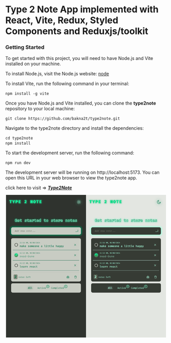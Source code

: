 # Type 2 Note App implemented with React, Vite, Redux, Styled Components and Reduxjs/toolkit

### Getting Started

To get started with this project, you will need to have Node.js and Vite installed on your machine.

To install Node.js, visit the Node.js website: [node](https://nodejs.org)

To install Vite, run the following command in your terminal:

```
npm install -g vite
```

Once you have Node.js and Vite installed, you can clone the **type2note** repository to your local machine:

```
git clone https://github.com/bakna2t/type2note.git
```

Navigate to the type2note directory and install the dependencies:

```
cd type2note
npm install
```

To start the development server, run the following command:

```
npm run dev
```

The development server will be running on http://localhost:5173. You can open this URL in your web browser to view the type2note app.

click here to visit => [_**Type2Note**_](https://type2note.vercel.app/)

<div align="center">
    <p style="width: 500px;">
        <a href="https://type2note.vercel.app/" target="_blank" >
            <img alt="Type 2 Note" src ="./public/images/t2n-readme.png" width="600">
        </a>
    </p>
</div>

